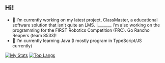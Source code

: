 ## Hi!

- 🔭 I’m currently working on my latest project, ClassMaster, a educational software solution that isn't quite an LMS.
   |_______ I'm also working on the programming for the FIRST Robotics Competition (FRC). Go Rancho Reapers (team 8533)!  
- 🌱 I’m currently learning Java (I mostly program in TypeScript/JS currently)

[![My Stats](https://github-readme-stats.vercel.app/api?username=nexnot&theme=nightowl)](https://github.com/anuraghazra/github-readme-stats)
[![Top Langs](https://github-readme-stats.vercel.app/api/top-langs/?username=nexnot&theme=nightowl&layout=compact)](https://github.com/anuraghazra/github-readme-stats)
